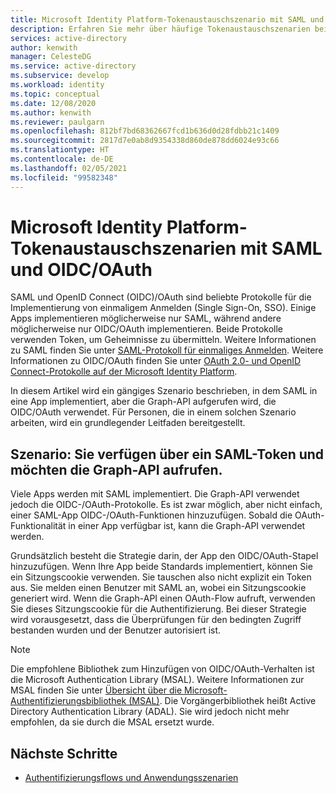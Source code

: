 ```yaml
---
title: Microsoft Identity Platform-Tokenaustauschszenario mit SAML und OIDC/OAuth in Azure Active Directory
description: Erfahren Sie mehr über häufige Tokenaustauschszenarien bei der Arbeit mit SAML und OIDC/OAuth in Azure Active Directory.
services: active-directory
author: kenwith
manager: CelesteDG
ms.service: active-directory
ms.subservice: develop
ms.workload: identity
ms.topic: conceptual
ms.date: 12/08/2020
ms.author: kenwith
ms.reviewer: paulgarn
ms.openlocfilehash: 812bf7bd68362667fcd1b636d0d28fdbb21c1409
ms.sourcegitcommit: 2817d7e0ab8d9354338d860de878dd6024e93c66
ms.translationtype: HT
ms.contentlocale: de-DE
ms.lasthandoff: 02/05/2021
ms.locfileid: "99582348"
---
```

# <a name="microsoft-identity-platform-token-exchange-scenarios-with-saml-and-oidcoauth"></a>Microsoft Identity Platform-Tokenaustauschszenarien mit SAML und OIDC/OAuth

SAML und OpenID Connect (OIDC)/OAuth sind beliebte Protokolle für die Implementierung von einmaligem Anmelden (Single Sign-On, SSO). Einige Apps implementieren möglicherweise nur SAML, während andere möglicherweise nur OIDC/OAuth implementieren. Beide Protokolle verwenden Token, um Geheimnisse zu übermitteln. Weitere Informationen zu SAML finden Sie unter [SAML-Protokoll für einmaliges Anmelden](single-sign-on-saml-protocol.md). Weitere Informationen zu OIDC/OAuth finden Sie unter [OAuth 2.0- und OpenID Connect-Protokolle auf der Microsoft Identity Platform](active-directory-v2-protocols.md).

In diesem Artikel wird ein gängiges Szenario beschrieben, in dem SAML in eine App implementiert, aber die Graph-API aufgerufen wird, die OIDC/OAuth verwendet. Für Personen, die in einem solchen Szenario arbeiten, wird ein grundlegender Leitfaden bereitgestellt.

## <a name="scenario-you-have-a-saml-token-and-want-to-call-the-graph-api"></a>Szenario: Sie verfügen über ein SAML-Token und möchten die Graph-API aufrufen.
Viele Apps werden mit SAML implementiert. Die Graph-API verwendet jedoch die OIDC-/OAuth-Protokolle. Es ist zwar möglich, aber nicht einfach, einer SAML-App OIDC-/OAuth-Funktionen hinzuzufügen. Sobald die OAuth-Funktionalität in einer App verfügbar ist, kann die Graph-API verwendet werden.

Grundsätzlich besteht die Strategie darin, der App den OIDC/OAuth-Stapel hinzuzufügen. Wenn Ihre App beide Standards implementiert, können Sie ein Sitzungscookie verwenden. Sie tauschen also nicht explizit ein Token aus. Sie melden einen Benutzer mit SAML an, wobei ein Sitzungscookie generiert wird. Wenn die Graph-API einen OAuth-Flow aufruft, verwenden Sie dieses Sitzungscookie für die Authentifizierung. Bei dieser Strategie wird vorausgesetzt, dass die Überprüfungen für den bedingten Zugriff bestanden wurden und der Benutzer autorisiert ist.

> [!NOTE]
> Die empfohlene Bibliothek zum Hinzufügen von OIDC/OAuth-Verhalten ist die Microsoft Authentication Library (MSAL). Weitere Informationen zur MSAL finden Sie unter [Übersicht über die Microsoft-Authentifizierungsbibliothek (MSAL)](msal-overview.md). Die Vorgängerbibliothek heißt Active Directory Authentication Library (ADAL). Sie wird jedoch nicht mehr empfohlen, da sie durch die MSAL ersetzt wurde.

## <a name="next-steps"></a>Nächste Schritte
- [Authentifizierungsflows und Anwendungsszenarien](authentication-flows-app-scenarios.md)
